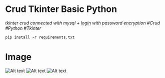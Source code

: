 # Crud Tkinter Basic Python 
 _tkinter crud connected with mysql + [login](https://github.com/TryNeo/TkinterLogin) with password encryption #Crud #Python #Tkinter_

```
pip install -r requirements.txt
```


# Image
![Alt text](https://i.imgur.com/QjDLVYT.png)
![Alt text](https://i.imgur.com/jXk8wDO.png)
![Alt text](https://i.imgur.com/iHClOiN.png)
